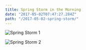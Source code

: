 ```yaml
---
title: Spring Storm in the Morning
date: "2017-05-02T07:47:27.284Z"
path: "/2017-05-02-spring-storm/"
---
```


![Spring Storm 1](/2017-05-02-spring-storm/animation-2017-05-02_07-44-27.gif)

![Spring Storm 2](/2017-05-02-spring-storm/animation-2017-05-02_07-51-33.gif)
